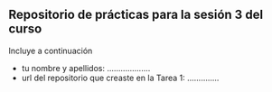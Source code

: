 
## Repositorio de prácticas para la sesión 3 del curso

Incluye a continuación 
- tu nombre y apellidos: ...................
- url del repositorio que creaste en la Tarea 1: ..............
